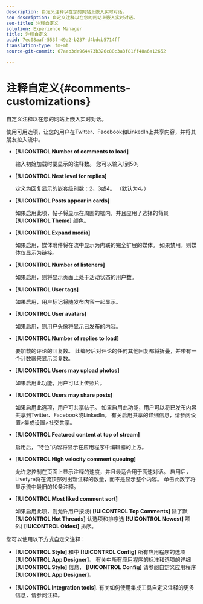 ```yaml
---
description: 自定义注释以在您的网站上嵌入实时对话。
seo-description: 自定义注释以在您的网站上嵌入实时对话。
seo-title: 注释自定义
solution: Experience Manager
title: 注释自定义
uuid: 7ec08aaf-553f-49a2-b237-d4bdcb5714ff
translation-type: tm+mt
source-git-commit: 67aeb3de964473b326c88c3a3f81ff48a6a12652

---
```



# 注释自定义{#comments-customizations}

自定义注释以在您的网站上嵌入实时对话。



使用可用选项，让您的用户在Twitter、Facebook和LinkedIn上共享内容，并将其朋友拉入流中。

* **[!UICONTROL Number of comments to load]**

   输入初始加载时要显示的注释数。 您可以输入1到50。

* **[!UICONTROL Nest level for replies]**

   定义为回复显示的嵌套级别数：2、3或4。 （默认为4。）

* **[!UICONTROL Posts appear in cards]**

   如果启用此项，帖子将显示在周围的框内，并且应用了选择的背景 **[!UICONTROL Theme]** 颜色。

* **[!UICONTROL Expand media]**

   如果启用，媒体附件将在流中显示为内联的完全扩展的媒体。 如果禁用，则媒体仅显示为链接。

* **[!UICONTROL Number of listeners]**

   如果启用，则将显示页面上处于活动状态的用户数。

* **[!UICONTROL User tags]**

   如果启用，用户标记将随发布内容一起显示。

* **[!UICONTROL User avatars]**

   如果启用，则用户头像将显示已发布的内容。

* **[!UICONTROL Number of replies to load]**

   要加载的评论的回复数。 此编号后对评论的任何其他回复都将折叠，并带有一个计数器来显示回复数。

* **[!UICONTROL Users may upload photos]**

   如果启用此功能，用户可以上传照片。

* **[!UICONTROL Users may share posts]**

   如果启用此选项，用户可共享帖子。 如果启用此功能，用户可以将已发布内容共享到Twitter、Facebook或LinkedIn。 有关启用共享的详细信息，请参阅设置&gt;集成设置&gt;社交共享。

* **[!UICONTROL Featured content at top of stream]**

   启用后，“特色”内容将显示在应用程序中编辑器的上方。

* **[!UICONTROL High velocity comment queuing]**

   允许您控制在页面上显示注释的速度，并且最适合用于高速对话。 启用后，Livefyre将在流顶部列出新注释的数量，而不是显示整个内容。 单击此数字将显示流中最旧的10条注释。

* **[!UICONTROL Most liked comment sort]**

   如果启用此项，则允许用户按或( **[!UICONTROL Top Comments]** 除了默 **[!UICONTROL Hot Threads]** 认选项和排序选 **[!UICONTROL Newest]** 项外) **[!UICONTROL Oldest]** 排序。

您可以使用以下方式自定义注释：

* **[!UICONTROL Style]** 和中 **[!UICONTROL Config]** 所有应用程序的选项 **[!UICONTROL App Designer]**。 有关中所有应用程序的标准和选项的详细 **[!UICONTROL Style]** 信息， **[!UICONTROL Config]** 请参阅自定义应用程序 **[!UICONTROL App Designer]**。

* **[!UICONTROL Integration tools]**. 有关如何使用集成工具自定义注释的更多信息，请参阅注释。

